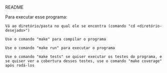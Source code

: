 README
	
  Para executar esse programa:
  
	Vá ao diretório/pasta no qual ele se encontra (comando "cd <diretório-desejado>")
  
	Use o comando "make" para compilar o programa
  
	Use o comando "make run" para executar o programa
  
	Use o comando "make tests" se quiser executar os testes do programa, e se quiser ver a cobertura desses testes, use o comando "make coverage" após rodá-los
